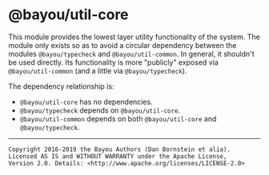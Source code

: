 @bayou/util-core
================

This module provides the lowest layer utility functionality of the system. The
module only exists so as to avoid a circular dependency between the modules
`@bayou/typecheck` and `@bayou/util-common`. In general, it shouldn't be used
directly. Its functionality is more "publicly" exposed via `@bayou/util-common`
(and a little via `@bayou/typecheck`).

The dependency relationship is:

* `@bayou/util-core` has no dependencies.
* `@bayou/typecheck` depends on `@bayou/util-core`.
* `@bayou/util-common` depends on both `@bayou/util-core` and
  `@bayou/typecheck`.

- - - - - - - - - -

```
Copyright 2016-2019 the Bayou Authors (Dan Bornstein et alia).
Licensed AS IS and WITHOUT WARRANTY under the Apache License,
Version 2.0. Details: <http://www.apache.org/licenses/LICENSE-2.0>
```

